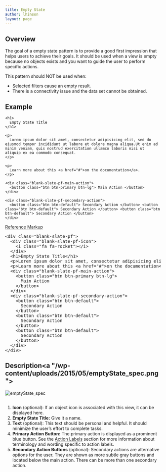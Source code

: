 ```yaml
---
title: Empty State
author: lhinson
layout: page
---
```

## Overview

The goal of a empty state pattern is to provide a good first impression that helps users to achieve their goals. It should be used when a view is empty because no objects exists and you want to guide the user to perform specific actions.

This pattern should NOT be used when:

  * Selected filters cause an empty result.
  * There is a connectivity issue and the data set cannot be obtained.

## Example

<div class="pf-example">
  <div class="blank-slate-pf">
    <div class="blank-slate-pf-icon">
      <span class="pficon pficon pficon-add-circle-o"></span>
    </div>

    <h1>
      Empty State Title
    </h1>

    <p>
      Lorem ipsum dolor sit amet, consectetur adipisicing elit, sed do eiusmod tempor incididunt ut labore et dolore magna aliqua.Ut enim ad minim veniam, quis nostrud exercitation ullamco laboris nisi ut aliquip ex ea commodo consequat.
    </p>

    <p>
      Learn more about this <a href="#">on the documentation</a>.
    </p>

    <div class="blank-slate-pf-main-action">
      <button class="btn btn-primary btn-lg"> Main Action </button>
    </div>

    <div class="blank-slate-pf-secondary-action">
      <button class="btn btn-default"> Secondary Action </button> <button class="btn btn-default"> Secondary Action </button> <button class="btn btn-default"> Secondary Action </button>
    </div>
  </div>
</div>

<p class="reference-markup">
  <a class="collapse-toggle collapsed" data-toggle="collapse" aria-expanded="false" aria-controls="blank-slate-markup" href="#blank-slate-markup">Reference Markup</a>
</p>

<div class="collapse" id="blank-slate-markup">
  <pre class="prettyprint">
&lt;div class="blank-slate-pf"&gt;
  &lt;div class="blank-slate-pf-icon"&gt;
    &lt;i class="fa fa-rocket"&gt;&lt;/i&gt;
  &lt;/div&gt;
  &lt;h1&gt;Empty State Title&lt;/h1&gt;
  &lt;p&gt;Lorem ipsum dolor sit amet, consectetur adipisicing elit, sed do eiusmod tempor incididunt ut labore et dolore magna aliqua.Ut enim ad minim veniam, quis nostrud exercitation ullamco laboris nisi ut aliquip ex ea commodo consequat.&lt;/p&gt;
  &lt;p&gt;Learn more about this &lt;a href="#"&gt;on the documentation&lt;/a&gt;.&lt;/p&gt;
  &lt;div class="blank-slate-pf-main-action"&gt;
    &lt;button class="btn btn-primary btn-lg"&gt;
      Main Action
    &lt;/button&gt;
  &lt;/div&gt;
  &lt;div class="blank-slate-pf-secondary-action"&gt;
    &lt;button class="btn btn-default"&gt;
      Secondary Action
    &lt;/button&gt;
    &lt;button class="btn btn-default"&gt;
      Secondary Action
    &lt;/button&gt;
    &lt;button class="btn btn-default"&gt;
      Secondary Action
    &lt;/button&gt;
  &lt;/div&gt;
&lt;/div&gt;</pre>
</div>

## Description<a "/wp-content/uploads/2015/05/emptyState_spec.png">

<img src="/wp-content/uploads/2015/05/emptyState_spec.png" alt="emptyState_spec" class="alignnone size-full wp-image-4083" /></a>

##

  1. **Icon** (optional): If an object icon is associated with this view, it can be displayed here.
  2. **Empty State Title:** Give it a name.
  3. **Text** (optional): This text should be personal and helpful. It should minimize the user’s effort to complete tasks.
  4. **Primary Action Button:** The primary action is displayed as a prominent blue button. See the [Action Labels][1] section for more information about terminology and wording specific to action labels.
  5. **Secondary Action Buttons** (optional): Secondary actions are alternative options for the user. They are shown as more subtle gray buttons and located below the main action. There can be more than one secondary action.

 [1]: /styles/terminology-and-wording/#action-labels

